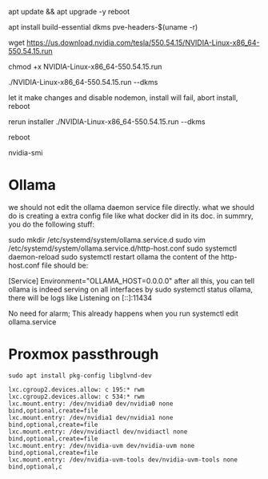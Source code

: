 apt update && apt upgrade -y
reboot

apt install build-essential dkms pve-headers-$(uname -r)

wget https://us.download.nvidia.com/tesla/550.54.15/NVIDIA-Linux-x86_64-550.54.15.run

chmod +x NVIDIA-Linux-x86_64-550.54.15.run

./NVIDIA-Linux-x86_64-550.54.15.run  --dkms

let it make changes and disable nodemon, install will fail, abort install, reboot

rerun installer
./NVIDIA-Linux-x86_64-550.54.15.run  --dkms

reboot

nvidia-smi


# Ollama

we should not edit the ollama daemon service file directly. what we should do is creating a extra config file like what docker did in its doc. in summry, you do the following stuff:

sudo mkdir /etc/systemd/system/ollama.service.d
sudo vim /etc/systemd/system/ollama.service.d/http-host.conf
sudo systemctl daemon-reload
sudo systemctl restart ollama
the content of the http-host.conf file should be:

[Service]
Environment="OLLAMA_HOST=0.0.0.0"
after all this, you can tell ollama is indeed serving on all interfaces by sudo systemctl status ollama, there will be logs like Listening on [::]:11434

No need for alarm; This already happens when you run systemctl edit ollama.service

# Proxmox passthrough

`sudo apt install pkg-config libglvnd-dev`

```
lxc.cgroup2.devices.allow: c 195:* rwm
lxc.cgroup2.devices.allow: c 534:* rwm
lxc.mount.entry: /dev/nvidia0 dev/nvidia0 none bind,optional,create=file
lxc.mount.entry: /dev/nvidia1 dev/nvidia1 none bind,optional,create=file
lxc.mount.entry: /dev/nvidiactl dev/nvidiactl none bind,optional,create=file
lxc.mount.entry: /dev/nvidia-uvm dev/nvidia-uvm none bind,optional,create=file
lxc.mount.entry: /dev/nvidia-uvm-tools dev/nvidia-uvm-tools none bind,optional,c
```
